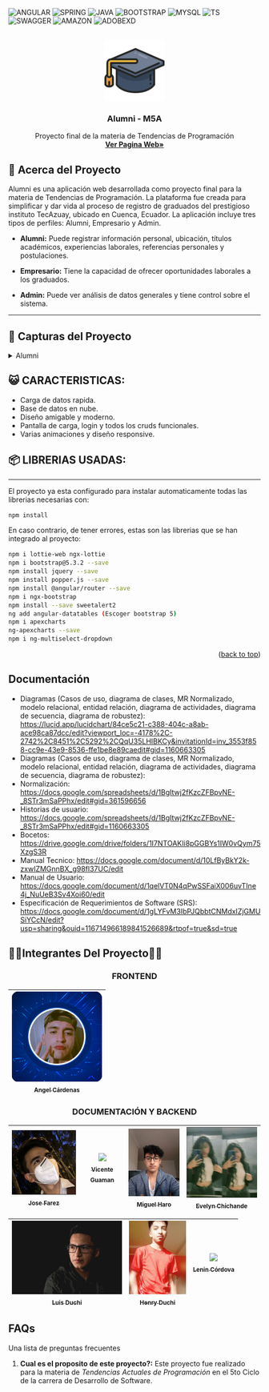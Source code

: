 <a name="readme-top"></a>
<!-- PROJECT SHIELDS -->

![ANGULAR](https://img.shields.io/badge/Angular-DD0031?style=for-the-badge&logo=angular&logoColor=white)
![SPRING](https://img.shields.io/badge/Spring-6DB33F?style=for-the-badge&logo=spring&logoColor=white)
![JAVA](https://img.shields.io/badge/Java-ED8B00?style=for-the-badge&logo=openjdk&logoColor=white)
![BOOTSTRAP](https://img.shields.io/badge/Bootstrap-563D7C?style=for-the-badge&logo=bootstrap&logoColor=white)
![MYSQL](https://img.shields.io/badge/MySQL-005C84?style=for-the-badge&logo=mysql&logoColor=white)
![TS](https://img.shields.io/badge/TypeScript-007ACC?style=for-the-badge&logo=typescript&logoColor=white)
![SWAGGER](https://img.shields.io/badge/Swagger-85EA2D?style=for-the-badge&logo=Swagger&logoColor=white)
![AMAZON](https://img.shields.io/badge/Amazon_AWS-FF9900?style=for-the-badge&logo=amazonaws&logoColor=white)
![ADOBEXD](https://img.shields.io/badge/Adobe%20XD-470137?style=for-the-badge&logo=Adobe%20XD&logoColor=#FF61F6)

<br />
<div align="center">
  <a href="https://www.tecazuay.edu.ec/">
    <img src="src/assets/imgs/Alumni_Logo.png" alt="Logo" width="120" height="120">
  </a>

  <h3 align="center">Alumni - M5A</h3>

  <p align="center">
    Proyecto final de la materia de Tendencias de Programación
    <br />
    <a href="https://www.tecazuay.edu.ec/"><strong>Ver Pagina Web»</strong></a>
    <br />
</div>

<!-- ABOUT THE PROJECT -->
## 📖 **Acerca del Proyecto**
Alumni es una aplicación web desarrollada como proyecto final para la materia de Tendencias de Programación. La plataforma fue creada para simplificar y dar vida al proceso de registro de graduados del prestigioso instituto TecAzuay, ubicado en Cuenca, Ecuador. La aplicación incluye tres tipos de perfiles: Alumni, Empresario y Admin.

- **Alumni:** Puede registrar información personal, ubicación, títulos académicos, experiencias laborales, referencias personales y postulaciones.
  
- **Empresario:** Tiene la capacidad de ofrecer oportunidades laborales a los graduados.

- **Admin:** Puede ver análisis de datos generales y tiene control sobre el sistema.

***

## 📖 **Capturas del Proyecto**
<details>
<summary>Alumni</summary>

## Pantalla de Inicio

  **Path:** [http://localhost:4200/#/inicio](http://localhost:4200/#/inicio)
    <img src="Screenshots/Cap_1.png" alt="cap1">
    <img src="Screenshots/Cap_2.png" alt="cap2">
    <img src="Screenshots/Cap_3.png" alt="cap3">
    <img src="Screenshots/Cap_4.png" alt="cap4">

  **DESCRIPCIÓN**
  <br>
  En esta ventana se explica el propósito de la aplicación. Se trata de una página web destinada al registro de graduados del instituto TecAzuay en Cuenca, Ecuador. Los perfiles incluyen Alumni, Empresario y Admin, cada uno con funciones específicas.
  
## Pantalla de Login

- **Path:** [http://localhost:4200/#/account/login](http://localhost:4200/#/account/login)

<img src="Screenshots/Cap_5.png" alt="cap5">

## Pantalla de Registro

- **Path:** [http://localhost:4200/#/account/register](http://localhost:4200/#/account/register)

<img src="Screenshots/Cap_6.png" alt="cap6">

## Pantalla Dashboard

- **Paths:** 
  - [http://localhost:4200/#/system/alumni](http://localhost:4200/#/system/alumni)
  - [http://localhost:4200/#/system/admin](http://localhost:4200/#/system/admin)
  - [http://localhost:4200/#/system/company](http://localhost:4200/#/system/company)
  
 **Descripción**
 <br>
 Esta pantalla mostrará accesos rápidos a diferentes funciones según el usuario y presentará informes.

## Pantalla de Perfil

- **Path:** [http://localhost:4200/#/system/alumni/perfil](http://localhost:4200/#/system/alumni/perfil)
  <img src="Screenshots/Cap_5.png" alt="cap5">
 **Descripción**
 <br>
  Se mostrará la foto y nombre de usuario, así como datos personales y un botón para actualizar la información.

### CRUDS
</details>

## 😺 **CARACTERISTICAS:**

- Carga de datos rapida.
- Base de datos en nube.
- Diseño amigable y moderno.
- Pantalla de carga, login y todos los cruds funcionales.
- Varias animaciones y diseño responsive.

##  📦 **LIBRERIAS USADAS:**
***

El proyecto ya esta configurado para instalar automaticamente todas las librerias necesarias con:
```bash
npm install
```
En caso contrario, de tener errores, estas son las librerias que se han integrado al proyecto:
```bash
npm i lottie-web ngx-lottie
npm i bootstrap@5.3.2 --save
npm install jquery --save
npm install popper.js --save
npm install @angular/router --save
npm i ngx-bootstrap
npm install --save sweetalert2
ng add angular-datatables (Escoger bootstrap 5)
npm i apexcharts
ng-apexcharts --save
npm i ng-multiselect-dropdown
```

<p align="right">(<a href="#readme-top">back to top</a>)</p>


## Documentación
- Diagramas (Casos de uso, diagrama de clases, MR Normalizado, modelo relacional, entidad relación, diagrama de actividades, diagrama de secuencia, diagrama de robustez): https://lucid.app/lucidchart/84ce5c21-c388-404c-a8ab-ace98ca87dcc/edit?viewport_loc=-4178%2C-2742%2C8451%2C5292%2CQqU35LHIBKCy&invitationId=inv_3553f858-cc9e-43e9-8536-ffe1be8e89caedit#gid=1160663305
- Diagramas (Casos de uso, diagrama de clases, MR Normalizado, modelo relacional, entidad relación, diagrama de actividades, diagrama de secuencia, diagrama de robustez): 
- Normalización: https://docs.google.com/spreadsheets/d/1BgItwj2fKzcZFBpvNE-_8STr3mSaPPhx/edit#gid=361596656
- Historias de usuario: https://docs.google.com/spreadsheets/d/1BgItwj2fKzcZFBpvNE-_8STr3mSaPPhx/edit#gid=1160663305
- Bocetos: https://drive.google.com/drive/folders/1I7NTOAKIi8pGGBYs1IW0vQym75XzgS3R
- Manual Tecnico: https://docs.google.com/document/d/10LfByBkY2k-zxwIZMGnnBX_g98fl37UC/edit
- Manual de Usuario: https://docs.google.com/document/d/1qelVT0N4qPwSSFaiX006uvTIne4j_NuUeB3Sv4Xoi60/edit
- Especificación de Requerimientos de Software (SRS): https://docs.google.com/document/d/1gLYFvM3IbPJQbbtCNMdxIZjGMUSiYCcN/edit?usp=sharing&ouid=116714966189841526689&rtpof=true&sd=true
## 👨‍💼Integrantes Del Proyecto🧑‍🦰
<div align="center">

### FRONTEND

| [<img src="Screenshots/Integrantes/Angel_Foto.png" width=180><br><sub>Angel Cárdenas</sub>](https://github.com/AngelCarde64) |
| :------------------------------------------------------------------------------------------------------------------: |

</div>

<div align="center">

### DOCUMENTACIÓN Y BACKEND

| [<img src="Screenshots/Integrantes/Jose_Foto.png" width=180><br><sub>Jose Farez</sub>](https://github.com/Lokyre) | [<img src="Recursos/Integrantes/Vicente.jpeg" width=115><br><sub>Vicente Guaman</sub>](https://github.com/UsuarioVicente) | [<img src="Screenshots/Integrantes/Alejandro_Foto.jpeg" width=135><br><sub>Miguel Haro</sub>](https://github.com/UsuarioMiguel) | [<img src="Screenshots/Integrantes/Evelyn_Foto.png" width=185><br><sub>Evelyn Chichande</sub>](https://github.com/UsuarioEvelyn) |
| :---------------------------------------------------------------------------------------------------------: | :-----------------------------------------------------------------------------------------------------------------------: | :------------------------------------------------------------------------------------------------------------------: | :-----------------------------------------------------------------------------------------------------------------------: |

| [<img src="Screenshots/Integrantes/Luis_Foto.jpg" width=220><br><sub>Luis Duchi</sub>](https://github.com/UsuarioLuis) | [<img src="Screenshots/Integrantes/Henry_foto.jpeg" width=114><br><sub>Henry Duchi</sub>](https://github.com/henproduchi) | [<img src="Recursos/Integrantes/Lenin.jpeg" width=115><br><sub>Lenin Córdova</sub>](https://github.com/UsuarioLenin) |
| :-------------------------------------------------------------------------------------------------------------: | :---------------------------------------------------------------------------------------------------------------: | :------------------------------------------------------------------------------------------------------------------: |

</div>



## FAQs
Una lista de preguntas frecuentes
1. **Cual es el proposito de este proyecto?:**
Este proyecto fue realizado para la materia de _Tendencias Actuales de Programación_ en el 5to Ciclo de la carrera de Desarrollo de Software.